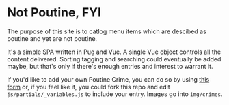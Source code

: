 # Not Poutine, FYI

The purpose of this site is to catlog menu items which are descibed as poutine and yet are not poutine.

It's a simple SPA written in Pug and Vue. A single Vue object controls all the content delivered. Sorting tagging and searching could eventually be added maybe, but that's only if there's enough entries and interest to warrant it.

If you'd like to add your own Poutine Crime, you can do so by using [this form](https://forms.gle/1zV1dYj7vh8t81wT9) or, if you feel like it, you could fork this repo and edit `js/partials/_variables.js` to include your entry. Images go into `img/crimes`.